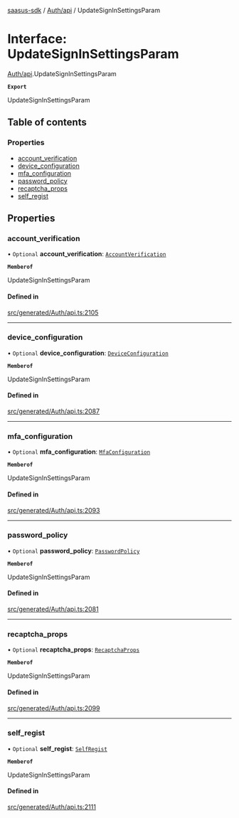 [saasus-sdk](../README.md) / [Auth/api](../modules/Auth_api.md) / UpdateSignInSettingsParam

# Interface: UpdateSignInSettingsParam

[Auth/api](../modules/Auth_api.md).UpdateSignInSettingsParam

**`Export`**

UpdateSignInSettingsParam

## Table of contents

### Properties

- [account\_verification](Auth_api.UpdateSignInSettingsParam.md#account_verification)
- [device\_configuration](Auth_api.UpdateSignInSettingsParam.md#device_configuration)
- [mfa\_configuration](Auth_api.UpdateSignInSettingsParam.md#mfa_configuration)
- [password\_policy](Auth_api.UpdateSignInSettingsParam.md#password_policy)
- [recaptcha\_props](Auth_api.UpdateSignInSettingsParam.md#recaptcha_props)
- [self\_regist](Auth_api.UpdateSignInSettingsParam.md#self_regist)

## Properties

### account\_verification

• `Optional` **account\_verification**: [`AccountVerification`](Auth_api.AccountVerification.md)

**`Memberof`**

UpdateSignInSettingsParam

#### Defined in

[src/generated/Auth/api.ts:2105](https://github.com/saasus-platform/saasus-sdk-javascript/blob/55abc15/src/generated/Auth/api.ts#L2105)

___

### device\_configuration

• `Optional` **device\_configuration**: [`DeviceConfiguration`](Auth_api.DeviceConfiguration.md)

**`Memberof`**

UpdateSignInSettingsParam

#### Defined in

[src/generated/Auth/api.ts:2087](https://github.com/saasus-platform/saasus-sdk-javascript/blob/55abc15/src/generated/Auth/api.ts#L2087)

___

### mfa\_configuration

• `Optional` **mfa\_configuration**: [`MfaConfiguration`](Auth_api.MfaConfiguration.md)

**`Memberof`**

UpdateSignInSettingsParam

#### Defined in

[src/generated/Auth/api.ts:2093](https://github.com/saasus-platform/saasus-sdk-javascript/blob/55abc15/src/generated/Auth/api.ts#L2093)

___

### password\_policy

• `Optional` **password\_policy**: [`PasswordPolicy`](Auth_api.PasswordPolicy.md)

**`Memberof`**

UpdateSignInSettingsParam

#### Defined in

[src/generated/Auth/api.ts:2081](https://github.com/saasus-platform/saasus-sdk-javascript/blob/55abc15/src/generated/Auth/api.ts#L2081)

___

### recaptcha\_props

• `Optional` **recaptcha\_props**: [`RecaptchaProps`](Auth_api.RecaptchaProps.md)

**`Memberof`**

UpdateSignInSettingsParam

#### Defined in

[src/generated/Auth/api.ts:2099](https://github.com/saasus-platform/saasus-sdk-javascript/blob/55abc15/src/generated/Auth/api.ts#L2099)

___

### self\_regist

• `Optional` **self\_regist**: [`SelfRegist`](Auth_api.SelfRegist.md)

**`Memberof`**

UpdateSignInSettingsParam

#### Defined in

[src/generated/Auth/api.ts:2111](https://github.com/saasus-platform/saasus-sdk-javascript/blob/55abc15/src/generated/Auth/api.ts#L2111)
